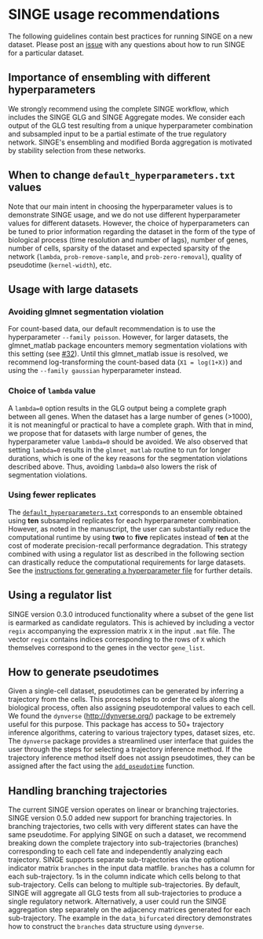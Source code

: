 # SINGE usage recommendations
The following guidelines contain best practices for running SINGE on a new dataset.
Please post an [issue](https://github.com/gitter-lab/SINGE/issues) with any questions about how to run SINGE for a particular dataset.

## Importance of ensembling with different hyperparameters
We strongly recommend using the complete SINGE workflow, which includes the SINGE GLG and SINGE Aggregate modes.
We consider each output of the GLG test resulting from a unique hyperparameter combination and subsampled input to be a partial estimate of the true regulatory network.
SINGE's ensembling and modified Borda aggregation is motivated by stability selection from these networks.

## When to change `default_hyperparameters.txt` values
Note that our main intent in choosing the hyperparameter values is to demonstrate SINGE usage, and we do not use different hyperparameter values for different datasets.
However, the choice of hyperparameters can be tuned to prior information regarding the dataset in the form of the type of biological process (time resolution and number of lags), number of genes, number of cells, sparsity of the dataset and expected sparsity of the network (`lambda`, `prob-remove-sample`, and `prob-zero-removal`), quality of pseudotime (`kernel-width`), etc.

## Usage with large datasets
### Avoiding glmnet segmentation violation
For count-based data, our default recommendation is to use the hyperparameter `--family poisson`.
However, for larger datasets, the glmnet_matlab package encounters memory segmentation violations with this setting (see [#32](https://github.com/gitter-lab/SINGE/issues/32)). 
Until this glmnet_matlab issue is resolved, we recommend log-transforming the count-based data (`X1 = log(1+X)`) and using the `--family gaussian` hyperparameter instead.

### Choice of `lambda` value
A `lambda=0` option results in the GLG output being a complete graph between all genes.
When the dataset has a large number of genes (>1000), it is not meaningful or practical to have a complete graph.
With that in mind, we propose that for datasets with large number of genes, the hyperparameter value `lambda=0` should be avoided.
We also observed that setting `lambda=0` results in the `glmnet_matlab` routine to run for longer durations, which is one of the key reasons for the segmentation violations described above.
Thus, avoiding `lambda=0` also lowers the risk of segmentation violations.

### Using fewer replicates
The [`default_hyperparameters.txt`](default_hyperparameters.txt) corresponds to an ensemble obtained using **ten** subsampled replicates for each hyperparameter combination.
However, as noted in the manuscript, the user can substantially reduce the computational runtime by using **two** to **five** replicates instead of **ten** at the cost of moderate precision-recall performance degradation.
This strategy combined with using a regulator list as described in the following section can drastically reduce the computational requirements for large datasets.
See the [instructions for generating a hyperparameter file](scripts/README.md) for further details.

## Using a regulator list
SINGE version 0.3.0 introduced functionality where a subset of the gene list is earmarked as candidate regulators.
This is achieved by including a vector `regix` accompanying the expression matrix `X` in the input `.mat` file.
The vector `regix` contains indices corresponding to the rows of `X` which themselves correspond to the genes in the vector `gene_list`.

## How to generate pseudotimes
Given a single-cell dataset, pseudotimes can be generated by inferring a trajectory from the cells.
This process helps to order the cells along the biological process, often also assigning pseudotemporal values to each cell.
We found the `dynverse` (http://dynverse.org/) package to be extremely useful for this purpose.
This package has access to 50+ trajectory inference algorithms, catering to various trajectory types, dataset sizes, etc.
The `dynverse` package provides a streamlined user interface that guides the user through the steps for selecting a trajectory inference method.
If the trajectory inference method itself does not assign pseudotimes, they can be assigned after the fact using the [`add_pseudotime`](https://rdrr.io/github/dynverse/dynwrap/man/add_pseudotime.html) function.

## Handling branching trajectories
The current SINGE version operates on linear or branching trajectories.
SINGE version 0.5.0 added new support for branching trajectories.
In branching trajectories, two cells with very different states can have the same pseudotime.
For applying SINGE on such a dataset, we recommend breaking down the complete trajectory into sub-trajectories (branches) corresponding to each cell fate and independently analyzing each trajectory.
SINGE supports separate sub-trajectories via the optional indicator matrix `branches` in the input data matfile.
`branches` has a column for each sub-trajectory.
1s in the column indicate which cells belong to that sub-trajectory.
Cells can belong to multiple sub-trajectories.
By default, SINGE will aggregate all GLG tests from all sub-trajectories to produce a single regulatory network.
Alternatively, a user could run the SINGE aggregation step separately on the adjacency matrices generated for each sub-trajectory.
The example in the `data_bifurcated` directory demonstrates how to construct the `branches` data structure using `dynverse`.
